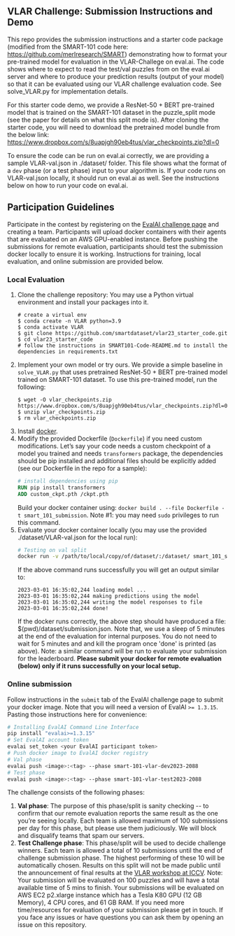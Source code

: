 <h2>VLAR Challenge: Submission Instructions and Demo</h2>
   
This repo provides the submission instructions and a starter code package (modified from the SMART-101 code here: https://github.com/merlresearch/SMART) demonstrating how to format your pre-trained model for evaluation in the VLAR-Challege on eval.ai. The code shows 
where to expect to read the test/val puzzles from on the eval.ai server and where to produce your prediction results (output of your model) so that it can be evaluated using our VLAR challenge evaluation code. See solve_VLAR.py for implementation details. 
    
For this starter code demo, we provide a ResNet-50 + BERT pre-trained model that is trained
on the SMART-101 dataset in the puzzle_split mode (see the paper for details on what this split mode is). After cloning the starter code, you will need to download the pretrained model bundle from the below link: https://www.dropbox.com/s/8uapjgh90eb4tus/vlar_checkpoints.zip?dl=0

To ensure the code can be run on eval.ai correctly, we are providing a sample VLAR-val.json in ./dataset/ folder. 
This file shows what the format of a `dev` phase (or a test phase) input to your algorithm is. If your code runs on 
VLAR-val.json locally, it should run on eval.ai as well. See the instructions below on how to run your code on eval.ai. 

## Participation Guidelines

Participate in the contest by registering on the [EvalAI challenge page](https://eval.ai/web/challenges/challenge-page/2088/overview) and creating a team. Participants will upload docker containers with their agents that are evaluated on an AWS GPU-enabled instance. Before pushing the submissions for remote evaluation, participants should test the submission docker locally to ensure it is working. Instructions for training, local evaluation, and online submission are provided below.

### Local Evaluation

1. Clone the challenge repository:
   You may use a Python virtual environment and install your packages into it.
   ```
   # create a virtual env
   $ conda create -n VLAR python=3.9
   $ conda activate VLAR
   $ git clone https://github.com/smartdataset/vlar23_starter_code.git
   $ cd vlar23_starter_code
   # follow the instructions in SMART101-Code-README.md to install the dependencies in requirements.txt
   ```
1. Implement your own model or try ours. We provide a simple baseline in `solve_VLAR.py` that uses pretrained ResNet-50 + BERT pre-trained model trained on SMART-101 dataset. To use this pre-trained model, run the following:
   ```
   $ wget -O vlar_checkpoints.zip  https://www.dropbox.com/s/8uapjgh90eb4tus/vlar_checkpoints.zip?dl=0
   $ unzip vlar_checkpoints.zip
   $ rm vlar_checkpoints.zip
   ```
1. Install [docker](https://docs.docker.com/engine/install/).
1. Modify the provided Dockerfile (`Dockerfile`) if you need custom modifications. Let’s say your code needs a custom checkpoint of a model you trained and needs `transformers` package, the dependencies should be pip installed and additional files should be explicitly added (see our Dockerfile in the repo for a sample):
    ```dockerfile
    # install dependencies using pip
    RUN pip install transformers
    ADD custom_ckpt.pth /ckpt.pth
    ```
    Build your docker container using: `docker build . --file Dockerfile -t smart_101_submission`.
    Note #1: you may need `sudo` privileges to run this command.
1. Evaluate your docker container locally (you may use the provided ./dataset/VLAR-val.json for the local run):
    ```bash
    # Testing on val split
    docker run -v /path/to/local/copy/of/dataset/:/dataset/ smart_101_submission
    ```
    If the above command runs successfully you will get an output similar to:
    ```
    2023-03-01 16:35:02,244 loading model ...
    2023-03-01 16:35:02,244 making predictions using the model
    2023-03-01 16:35:02,244 writing the model responses to file
    2023-03-01 16:35:02,244 done!
    ```
   If the docker runs correctly, the above step should have produced a file: $(pwd)/dataset/submission.json. Note that, we use a sleep of 5 minutes at the end of the evaluation for internal purposes. You do not need to wait for 5 minutes and and kill the program once 'done' is printed (as above). 
    Note: a similar command will be run to evaluate your submission for the leaderboard. **Please submit your docker for remote evaluation (below) only if it runs successfully on your local setup.** 
### Online submission
Follow instructions in the `submit` tab of the EvalAI challenge page to submit your docker image. Note that you will need a version of EvalAI `>= 1.3.15`. Pasting those instructions here for convenience:
```bash
# Installing EvalAI Command Line Interface
pip install "evalai>=1.3.15"
# Set EvalAI account token
evalai set_token <your EvalAI participant token>
# Push docker image to EvalAI docker registry
# Val phase
evalai push <image>:<tag> --phase smart-101-vlar-dev2023-2088
# Test phase
evalai push <image>:<tag> --phase smart-101-vlar-test2023-2088
```
The challenge consists of the following phases:
1. **Val phase**: The purpose of this phase/split is sanity checking -- to confirm that our remote evaluation reports the same result as the one you’re seeing locally. Each team is allowed maximum of 100 submissions per day for this phase, but please use them judiciously. We will block and disqualify teams that spam our servers.
1. **Test Challenge phase**: This phase/split will be used to decide challenge winners. Each team is allowed a total of 10 submissions until the end of challenge submission phase. The highest performing of these 10 will be automatically chosen. Results on this split will not be made public until the announcement of final results at the [VLAR workshop at ICCV](https://wvlar.github.io/iccv23/).
Note: Your submission will be evaluated on 100 puzzles and will have a total available time of 5 mins to finish. Your submissions will be evaluated on AWS EC2 p2.xlarge instance which has a Tesla K80 GPU (12 GB Memory), 4 CPU cores, and 61 GB RAM. If you need more time/resources for evaluation of your submission please get in touch. If you face any issues or have questions you can ask them by opening an issue on this repository.
